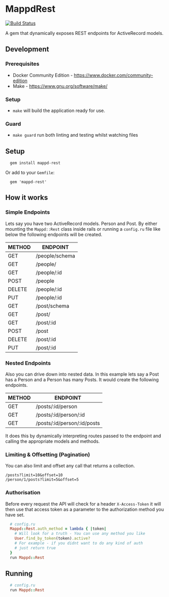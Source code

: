 # MappdRest

[![Build Status](https://travis-ci.org/dan-watson/mappd_rest.svg?branch=master)](https://travis-ci.org/dan-watson/mappd_rest)

A gem that dynamically exposes REST endpoints for ActiveRecord models.

## Development

### Prerequisites

* Docker Community Edition - https://www.docker.com/community-edition
* Make - https://www.gnu.org/software/make/

### Setup

* `make` will build the application ready for use.

### Guard

* `make guard` run both linting and testing whilst watching files

## Setup

```
  gem install mappd-rest
```

Or add to your `Gemfile`:

```
  gem 'mappd-rest'
```

## How it works

### Simple Endpoints

Lets say you have two ActiveRecord models. Person and Post. By either mounting the `Mappd::Rest` class inside rails or running a `config.ru` file like below the following endpoints will be created.

| METHOD | ENDPOINT |
| --- | --- |
| GET | /people/schema |
| GET | /people/ |
| GET | /people/:id |
| POST | /people |
| DELETE | /people/:id |
| PUT | /people/:id |
| GET | /post/schema |
| GET | /post/ |
| GET | /post/:id |
| POST | /post |
| DELETE | /post/:id |
| PUT | /post/:id |

### Nested Endpoints

Also you can drive down into nested data. In this example lets say a Post has a Person and a Person has many Posts. It would create the following endpoints.


| METHOD | ENDPOINT |
| --- | --- |
| GET | /posts/:id/person |
| GET | /posts/:id/person/:id |
| GET | /posts/:id/person/:id/posts |

It does this by dynamically interpreting routes passed to the endpoint and calling the appropriate models and methods.

### Limiting & Offsetting (Pagination)
You can also limit and offset any call that returns a collection.

`/posts?limit=10&offset=10`  
`/person/1/posts?limit=5&offset=5`

### Authorisation

Before every request the API will check for a header `X-Access-Token` 
it will then use that access token as a parameter to the authorization method you have set.

```ruby
  # config.ru
  Mappd::Rest.auth_method = lambda { |token|
    # Will look for a truth - You can use any method you like
    User.find_by_token(token).active?
    # For example - if you didnt want to do any kind of auth
    # just return true
  }
  run Mappd::Rest
```
## Running

```ruby
  # config.ru
  run Mappd::Rest
```
